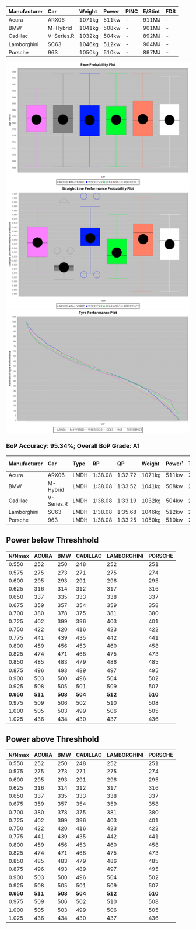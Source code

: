 |Manufacturer|Car|Weight|Power|PINC|E/Stint|FDS|
|:-|:-|:-|:-|:-|:-|:-|
|Acura|ARX06|1071kg|511kw|-|911MJ|-|
|BMW|M-Hybrid|1041kg|508kw|-|901MJ|-|
|Cadillac|V-Series.R|1032kg|504kw|-|892MJ|-|
|Lamborghini|SC63|1046kg|512kw|-|904MJ|-|
|Porsche|963|1050kg|510kw|-|897MJ|-|

![PACECHART](./IMG/ACOMETHOD.png)
![STRAIGHTLINEPERFORMANCECHART](./IMG/ACOMETHOD_sp.png)
![TYREPERFORMANCECHART](./IMG/ACOMETHOD_tw.png)

### BoP Accuracy: 95.34%; Overall BoP Grade: A1
|Manufacturer|Car|Type|RP|QP|Weight|Power¹|Threshhold|PINC|Power²|E/Stint|AVG Vmax|FDS|RDLC|L/Stint|BOP-Grade|ModelAccuracy|ModelPoints|Match%|
|:-|:-|:-|:-|:-|:-|:-|:-|:-|:-|:-|:-|:-|:-|:-|:-|:-|:-|:-|
|Acura|ARX06|LMDH|1:38.08|1:32.72|1071kg|511kw|210.0kph|-|511kw|911MJ|312.99kph|-|1.00|30|+B1|100.00%|995|85.07%|
|BMW|M-Hybrid|LMDH|1:38.08|1:33.52|1041kg|508kw|210.0kph|-|508kw|901MJ|310.03kph|-|1.03|30|~A1|98.60%|1690|100.00%|
|Cadillac|V-Series.R|LMDH|1:38.08|1:33.19|1032kg|504kw|210.0kph|-|504kw|892MJ|314.28kph|-|1.03|30|~A1|88.58%|2033|100.00%|
|Lamborghini|SC63|LMDH|1:38.08|1:35.68|1046kg|512kw|210.0kph|-|512kw|904MJ|311.97kph|-|1.04|30|+A2|96.77%|419|91.64%|
|Porsche|963|LMDH|1:38.08|1:33.25|1050kg|510kw|210.0kph|-|510kw|897MJ|314.34kph|-|1.02|30|~A1|93.05%|5740|100.00%|

## Power below Threshhold
|N/Nmax|ACURA|BMW|CADILLAC|LAMBORGHINI|PORSCHE|
|:-|:-|:-|:-|:-|:-|
|0.550|252|250|248|252|251|
|0.575|275|273|271|275|274|
|0.600|295|293|291|296|295|
|0.625|316|314|312|317|316|
|0.650|337|335|333|338|337|
|0.675|359|357|354|359|358|
|0.700|380|378|375|381|380|
|0.725|402|399|396|403|401|
|0.750|422|420|416|423|422|
|0.775|441|439|435|442|441|
|0.800|459|456|453|460|458|
|0.825|474|471|468|475|473|
|0.850|485|483|479|486|485|
|0.875|496|493|489|497|495|
|0.900|503|500|496|504|502|
|0.925|508|505|501|509|507|
|**0.950**|**511**|**508**|**504**|**512**|**510**|
|0.975|509|506|502|510|508|
|1.000|505|503|499|506|505|
|1.025|436|434|430|437|436|

## Power above Threshhold
|N/Nmax|ACURA|BMW|CADILLAC|LAMBORGHINI|PORSCHE|
|:-|:-|:-|:-|:-|:-|
|0.550|252|250|248|252|251|
|0.575|275|273|271|275|274|
|0.600|295|293|291|296|295|
|0.625|316|314|312|317|316|
|0.650|337|335|333|338|337|
|0.675|359|357|354|359|358|
|0.700|380|378|375|381|380|
|0.725|402|399|396|403|401|
|0.750|422|420|416|423|422|
|0.775|441|439|435|442|441|
|0.800|459|456|453|460|458|
|0.825|474|471|468|475|473|
|0.850|485|483|479|486|485|
|0.875|496|493|489|497|495|
|0.900|503|500|496|504|502|
|0.925|508|505|501|509|507|
|**0.950**|**511**|**508**|**504**|**512**|**510**|
|0.975|509|506|502|510|508|
|1.000|505|503|499|506|505|
|1.025|436|434|430|437|436|
